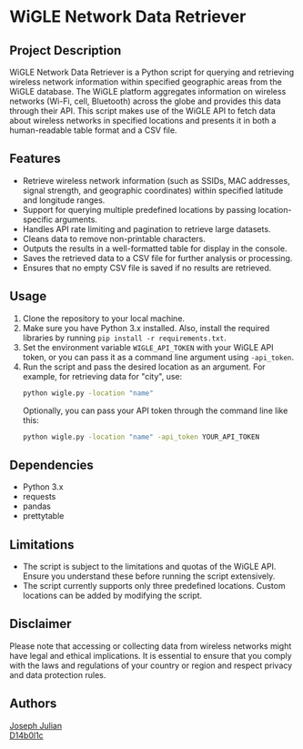 # WiGLE Network Data Retriever

## Project Description

WiGLE Network Data Retriever is a Python script for querying and retrieving wireless network information within specified geographic areas from the WiGLE database. The WiGLE platform aggregates information on wireless networks (Wi-Fi, cell, Bluetooth) across the globe and provides this data through their API. This script makes use of the WiGLE API to fetch data about wireless networks in specified locations  and presents it in both a human-readable table format and a CSV file.

## Features

- Retrieve wireless network information (such as SSIDs, MAC addresses, signal strength, and geographic coordinates) within specified latitude and longitude ranges.
- Support for querying multiple predefined locations by passing location-specific arguments.
- Handles API rate limiting and pagination to retrieve large datasets.
- Cleans data to remove non-printable characters.
- Outputs the results in a well-formatted table for display in the console.
- Saves the retrieved data to a CSV file for further analysis or processing.
- Ensures that no empty CSV file is saved if no results are retrieved.

## Usage

1. Clone the repository to your local machine.
2. Make sure you have Python 3.x installed. Also, install the required libraries by running `pip install -r requirements.txt`.
3. Set the environment variable `WIGLE_API_TOKEN` with your WiGLE API token, or you can pass it as a command line argument using `-api_token`.
4. Run the script and pass the desired location as an argument. For example, for retrieving data for "city", use:
   ```sh
   python wigle.py -location "name"
   ```
   Optionally, you can pass your API token through the command line like this:
   ```sh
   python wigle.py -location "name" -api_token YOUR_API_TOKEN
   ```

## Dependencies

- Python 3.x
- requests
- pandas
- prettytable

## Limitations

- The script is subject to the limitations and quotas of the WiGLE API. Ensure you understand these before running the script extensively.
- The script currently supports only three predefined locations. Custom locations can be added by modifying the script.

## Disclaimer

Please note that accessing or collecting data from wireless networks might have legal and ethical implications. It is essential to ensure that you comply with the laws and regulations of your country or region and respect privacy and data protection rules.

## Authors

[Joseph Julian](https://github.com/jbjulia)  
[D14b0l1c](https://github.com/D14b0l1c)
